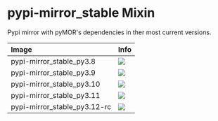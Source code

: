 
# pypi-mirror_stable Mixin

Pypi mirror with pyMOR's dependencies in ther most current versions.

| Image  | Info |
| :----- | :--- |
| pypi-mirror_stable_py3.8 | [![](https://img.shields.io/docker/pulls/pymor/pypi-mirror_stable_py3.8.svg)](https://hub.docker.com/repository/docker/pymor/pypi-mirror_stable_py3.8 "pypi-mirror_stable mixin") |
| pypi-mirror_stable_py3.9 | [![](https://img.shields.io/docker/pulls/pymor/pypi-mirror_stable_py3.9.svg)](https://hub.docker.com/repository/docker/pymor/pypi-mirror_stable_py3.9 "pypi-mirror_stable mixin") |
| pypi-mirror_stable_py3.10 | [![](https://img.shields.io/docker/pulls/pymor/pypi-mirror_stable_py3.10.svg)](https://hub.docker.com/repository/docker/pymor/pypi-mirror_stable_py3.10 "pypi-mirror_stable mixin") |
| pypi-mirror_stable_py3.11 | [![](https://img.shields.io/docker/pulls/pymor/pypi-mirror_stable_py3.11.svg)](https://hub.docker.com/repository/docker/pymor/pypi-mirror_stable_py3.11 "pypi-mirror_stable mixin") |
| pypi-mirror_stable_py3.12-rc | [![](https://img.shields.io/docker/pulls/pymor/pypi-mirror_stable_py3.12-rc.svg)](https://hub.docker.com/repository/docker/pymor/pypi-mirror_stable_py3.12-rc "pypi-mirror_stable mixin") |
